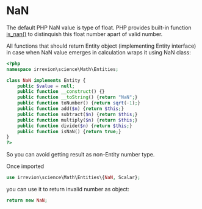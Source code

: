 # NaN

The default PHP NaN value is type of float. PHP provides built-in function [is_nan()](https://www.php.net/manual/en/function.is-nan.php) to distinquish this float number apart of valid number.

All functions that should return Entity object (implementing Entity interface) in case when NaN value emerges in calculation wraps it using NaN class:
```php
<?php
namespace irrevion\science\Math\Entities;

class NaN implements Entity {
	public $value = null;
	public function __construct() {}
	public function __toString() {return "NaN";}
	public function toNumber() {return sqrt(-1);}
	public function add($n) {return $this;}
	public function subtract($n) {return $this;}
	public function multiply($n) {return $this;}
	public function divide($n) {return $this;}
	public function isNaN() {return true;}
}
?>
```
So you can avoid getting result as non-Entity number type.

Once imported
```php
use irrevion\science\Math\Entities\{NaN, Scalar};
```
you can use it to return invalid number as object:
```php
return new NaN;
```